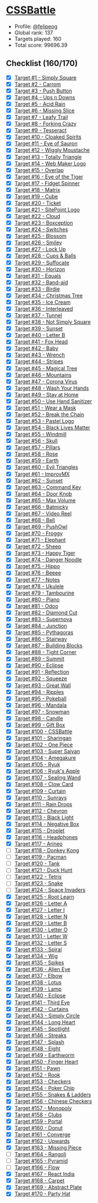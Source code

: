# [CSSBattle](https://cssbattle.dev)

- Profile: [@felipeog](https://cssbattle.dev/player/felipeog)
- Global rank: 137
- Targets played: 160
- Total score: 99696.39

## Checklist (160/170)

- [x] [Target <span>#</span>1 - Simply Square](./shared/targets/001.ts)
- [x] [Target <span>#</span>2 - Carrom](./shared/targets/002.ts)
- [x] [Target <span>#</span>3 - Push Button](./shared/targets/003.ts)
- [x] [Target <span>#</span>4 - Ups n Downs](./shared/targets/004.ts)
- [x] [Target <span>#</span>5 - Acid Rain](./shared/targets/005.ts)
- [x] [Target <span>#</span>6 - Missing Slice](./shared/targets/006.ts)
- [x] [Target <span>#</span>7 - Leafy Trail](./shared/targets/007.ts)
- [x] [Target <span>#</span>8 - Forking Crazy](./shared/targets/008.ts)
- [x] [Target <span>#</span>9 - Tesseract](./shared/targets/009.ts)
- [x] [Target <span>#</span>10 - Cloaked Spirits](./shared/targets/010.ts)
- [x] [Target <span>#</span>11 - Eye of Sauron](./shared/targets/011.ts)
- [x] [Target <span>#</span>12 - Wiggly Moustache](./shared/targets/012.ts)
- [x] [Target <span>#</span>13 - Totally Triangle](./shared/targets/013.ts)
- [x] [Target <span>#</span>14 - Web Maker Logo](./shared/targets/014.ts)
- [x] [Target <span>#</span>15 - Overlap](./shared/targets/015.ts)
- [x] [Target <span>#</span>16 - Eye of the Tiger](./shared/targets/016.ts)
- [x] [Target <span>#</span>17 - Fidget Spinner](./shared/targets/017.ts)
- [x] [Target <span>#</span>18 - Matrix](./shared/targets/018.ts)
- [x] [Target <span>#</span>19 - Cube](./shared/targets/019.ts)
- [x] [Target <span>#</span>20 - Ticket](./shared/targets/020.ts)
- [x] [Target <span>#</span>21 - SitePoint Logo](./shared/targets/021.ts)
- [x] [Target <span>#</span>22 - Cloud](./shared/targets/022.ts)
- [x] [Target <span>#</span>23 - Boxception](./shared/targets/023.ts)
- [x] [Target <span>#</span>24 - Switches](./shared/targets/024.ts)
- [x] [Target <span>#</span>25 - Blossom](./shared/targets/025.ts)
- [x] [Target <span>#</span>26 - Smiley](./shared/targets/026.ts)
- [x] [Target <span>#</span>27 - Lock Up](./shared/targets/027.ts)
- [x] [Target <span>#</span>28 - Cups & Balls](./shared/targets/028.ts)
- [x] [Target <span>#</span>29 - Suffocate](./shared/targets/029.ts)
- [x] [Target <span>#</span>30 - Horizon](./shared/targets/030.ts)
- [x] [Target <span>#</span>31 - Equals](./shared/targets/031.ts)
- [x] [Target <span>#</span>32 - Band-aid](./shared/targets/032.ts)
- [x] [Target <span>#</span>33 - Birdie](./shared/targets/033.ts)
- [x] [Target <span>#</span>34 - Christmas Tree](./shared/targets/034.ts)
- [x] [Target <span>#</span>35 - Ice Cream](./shared/targets/035.ts)
- [x] [Target <span>#</span>36 - Interleaved](./shared/targets/036.ts)
- [x] [Target <span>#</span>37 - Tunnel](./shared/targets/037.ts)
- [x] [Target <span>#</span>38 - Not Simply Square](./shared/targets/038.ts)
- [x] [Target <span>#</span>39 - Sunset](./shared/targets/039.ts)
- [x] [Target <span>#</span>40 - Letter B](./shared/targets/040.ts)
- [x] [Target <span>#</span>41 - Fox Head](./shared/targets/041.ts)
- [x] [Target <span>#</span>42 - Baby](./shared/targets/042.ts)
- [x] [Target <span>#</span>43 - Wrench](./shared/targets/043.ts)
- [x] [Target <span>#</span>44 - Stripes](./shared/targets/044.ts)
- [x] [Target <span>#</span>45 - Magical Tree](./shared/targets/045.ts)
- [x] [Target <span>#</span>46 - Mountains](./shared/targets/046.ts)
- [x] [Target <span>#</span>47 - Corona Virus](./shared/targets/047.ts)
- [x] [Target <span>#</span>48 - Wash Your Hands](./shared/targets/048.ts)
- [x] [Target <span>#</span>49 - Stay at Home](./shared/targets/049.ts)
- [x] [Target <span>#</span>50 - Use Hand Sanitizer](./shared/targets/050.ts)
- [x] [Target <span>#</span>51 - Wear a Mask](./shared/targets/051.ts)
- [x] [Target <span>#</span>52 - Break the Chain](./shared/targets/052.ts)
- [x] [Target <span>#</span>53 - Pastel Logo](./shared/targets/053.ts)
- [x] [Target <span>#</span>54 - Black Lives Matter](./shared/targets/054.ts)
- [x] [Target <span>#</span>55 - Windmill](./shared/targets/055.ts)
- [x] [Target <span>#</span>56 - Skull](./shared/targets/056.ts)
- [x] [Target <span>#</span>57 - Pillars](./shared/targets/057.ts)
- [x] [Target <span>#</span>58 - Rose](./shared/targets/058.ts)
- [x] [Target <span>#</span>59 - Earth](./shared/targets/059.ts)
- [x] [Target <span>#</span>60 - Evil Triangles](./shared/targets/060.ts)
- [x] [Target <span>#</span>61 - ImprovMX](./shared/targets/061.ts)
- [x] [Target <span>#</span>62 - Sunset](./shared/targets/062.ts)
- [x] [Target <span>#</span>63 - Command Key](./shared/targets/063.ts)
- [x] [Target <span>#</span>64 - Door Knob](./shared/targets/064.ts)
- [x] [Target <span>#</span>65 - Max Volume](./shared/targets/065.ts)
- [x] [Target <span>#</span>66 - Batmicky](./shared/targets/066.ts)
- [x] [Target <span>#</span>67 - Video Reel](./shared/targets/067.ts)
- [x] [Target <span>#</span>68 - Bell](./shared/targets/068.ts)
- [x] [Target <span>#</span>69 - PushOwl](./shared/targets/069.ts)
- [x] [Target <span>#</span>70 - Froggy](./shared/targets/070.ts)
- [x] [Target <span>#</span>71 - Elephant](./shared/targets/071.ts)
- [x] [Target <span>#</span>72 - Sheep](./shared/targets/072.ts)
- [x] [Target <span>#</span>73 - Happy Tiger](./shared/targets/073.ts)
- [x] [Target <span>#</span>74 - Danger Noodle](./shared/targets/074.ts)
- [x] [Target <span>#</span>75 - Hippo](./shared/targets/075.ts)
- [x] [Target <span>#</span>76 - Beeee](./shared/targets/076.ts)
- [x] [Target <span>#</span>77 - Notes](./shared/targets/077.ts)
- [x] [Target <span>#</span>78 - Ukulele](./shared/targets/078.ts)
- [x] [Target <span>#</span>79 - Tambourine](./shared/targets/079.ts)
- [x] [Target <span>#</span>80 - Piano](./shared/targets/080.ts)
- [x] [Target <span>#</span>81 - Odoo](./shared/targets/081.ts)
- [x] [Target <span>#</span>82 - Diamond Cut](./shared/targets/082.ts)
- [x] [Target <span>#</span>83 - Supernova](./shared/targets/083.ts)
- [x] [Target <span>#</span>84 - Junction](./shared/targets/084.ts)
- [x] [Target <span>#</span>85 - Pythagoras](./shared/targets/085.ts)
- [x] [Target <span>#</span>86 - Stairway](./shared/targets/086.ts)
- [x] [Target <span>#</span>87 - Building Blocks](./shared/targets/087.ts)
- [x] [Target <span>#</span>88 - Tight Corner](./shared/targets/088.ts)
- [x] [Target <span>#</span>89 - Summit](./shared/targets/089.ts)
- [x] [Target <span>#</span>90 - Eclipse](./shared/targets/090.ts)
- [x] [Target <span>#</span>91 - Reflection](./shared/targets/091.ts)
- [x] [Target <span>#</span>92 - Squeeze](./shared/targets/092.ts)
- [x] [Target <span>#</span>93 - Great Wall](./shared/targets/093.ts)
- [x] [Target <span>#</span>94 - Ripples](./shared/targets/094.ts)
- [x] [Target <span>#</span>95 - Pokeball](./shared/targets/095.ts)
- [x] [Target <span>#</span>96 - Mandala](./shared/targets/096.ts)
- [x] [Target <span>#</span>97 - Snowman](./shared/targets/097.ts)
- [x] [Target <span>#</span>98 - Candle](./shared/targets/098.ts)
- [x] [Target <span>#</span>99 - Gift Box](./shared/targets/099.ts)
- [x] [Target <span>#</span>100 - CSSBattle](./shared/targets/100.ts)
- [x] [Target <span>#</span>101 - Sharingan](./shared/targets/101.ts)
- [x] [Target <span>#</span>102 - One Piece](./shared/targets/102.ts)
- [x] [Target <span>#</span>103 - Super Saiyan](./shared/targets/103.ts)
- [x] [Target <span>#</span>104 - Amegakure](./shared/targets/104.ts)
- [x] [Target <span>#</span>105 - Ryuk](./shared/targets/105.ts)
- [x] [Target <span>#</span>106 - Ryuk's Apple](./shared/targets/106.ts)
- [x] [Target <span>#</span>107 - Sealing Wand](./shared/targets/107.ts)
- [x] [Target <span>#</span>108 - Clow Card](./shared/targets/108.ts)
- [x] [Target <span>#</span>109 - Curtain](./shared/targets/109.ts)
- [x] [Target <span>#</span>110 - Sunrays](./shared/targets/110.ts)
- [x] [Target <span>#</span>111 - Rain Drops](./shared/targets/111.ts)
- [x] [Target <span>#</span>112 - Chevron](./shared/targets/112.ts)
- [x] [Target <span>#</span>113 - Black Light](./shared/targets/113.ts)
- [x] [Target <span>#</span>114 - Negative Box](./shared/targets/114.ts)
- [x] [Target <span>#</span>115 - Droplet](./shared/targets/115.ts)
- [x] [Target <span>#</span>116 - Headphones](./shared/targets/116.ts)
- [x] [Target <span>#</span>117 - Arineo](./shared/targets/117.ts)
- [ ] [Target <span>#</span>118 - Donkey Kong](./shared/targets/118.ts)
- [ ] [Target <span>#</span>119 - Pacman](./shared/targets/119.ts)
- [ ] [Target <span>#</span>120 - Tank](./shared/targets/120.ts)
- [ ] [Target <span>#</span>121 - Duck Hunt](./shared/targets/121.ts)
- [ ] [Target <span>#</span>122 - Tetris](./shared/targets/122.ts)
- [ ] [Target <span>#</span>123 - Snake](./shared/targets/123.ts)
- [ ] [Target <span>#</span>124 - Space Invaders](./shared/targets/124.ts)
- [x] [Target <span>#</span>125 - Root Learn](./shared/targets/125.ts)
- [x] [Target <span>#</span>126 - Letter A](./shared/targets/126.ts)
- [x] [Target <span>#</span>127 - Letter I](./shared/targets/127.ts)
- [x] [Target <span>#</span>128 - Letter N](./shared/targets/128.ts)
- [x] [Target <span>#</span>129 - Letter B](./shared/targets/129.ts)
- [x] [Target <span>#</span>130 - Letter O](./shared/targets/130.ts)
- [x] [Target <span>#</span>131 - Letter W](./shared/targets/131.ts)
- [x] [Target <span>#</span>132 - Letter S](./shared/targets/132.ts)
- [x] [Target <span>#</span>133 - Spiral](./shared/targets/133.ts)
- [x] [Target <span>#</span>134 - Wig](./shared/targets/134.ts)
- [x] [Target <span>#</span>135 - Spikes](./shared/targets/135.ts)
- [x] [Target <span>#</span>136 - Alien Eye](./shared/targets/136.ts)
- [x] [Target <span>#</span>137 - Elbow](./shared/targets/137.ts)
- [x] [Target <span>#</span>138 - Lotus](./shared/targets/138.ts)
- [x] [Target <span>#</span>139 - Lamp](./shared/targets/139.ts)
- [x] [Target <span>#</span>140 - Eclipse](./shared/targets/140.ts)
- [x] [Target <span>#</span>141 - Third Eye](./shared/targets/141.ts)
- [x] [Target <span>#</span>142 - Curtains](./shared/targets/142.ts)
- [x] [Target <span>#</span>143 - Simply Circle](./shared/targets/143.ts)
- [x] [Target <span>#</span>144 - Long Heart](./shared/targets/144.ts)
- [x] [Target <span>#</span>145 - Spotlight](./shared/targets/145.ts)
- [x] [Target <span>#</span>146 - Streaks](./shared/targets/146.ts)
- [x] [Target <span>#</span>147 - Splash](./shared/targets/147.ts)
- [x] [Target <span>#</span>148 - Eight](./shared/targets/148.ts)
- [x] [Target <span>#</span>149 - Earthworm](./shared/targets/149.ts)
- [x] [Target <span>#</span>150 - Finger Heart](./shared/targets/150.ts)
- [x] [Target <span>#</span>151 - Pawn](./shared/targets/151.ts)
- [x] [Target <span>#</span>152 - Rook](./shared/targets/152.ts)
- [x] [Target <span>#</span>153 - Checkers](./shared/targets/153.ts)
- [x] [Target <span>#</span>154 - Poker Chip](./shared/targets/154.ts)
- [x] [Target <span>#</span>155 - Snakes & Ladders](./shared/targets/155.ts)
- [x] [Target <span>#</span>156 - Chinese Checkers](./shared/targets/156.ts)
- [x] [Target <span>#</span>157 - Monopoly](./shared/targets/157.ts)
- [x] [Target <span>#</span>158 - Clubs](./shared/targets/158.ts)
- [x] [Target <span>#</span>159 - Portal](./shared/targets/159.ts)
- [x] [Target <span>#</span>160 - Donut](./shared/targets/160.ts)
- [x] [Target <span>#</span>161 - Converge](./shared/targets/161.ts)
- [x] [Target <span>#</span>162 - Upwards](./shared/targets/162.ts)
- [x] [Target <span>#</span>163 - Missing Piece](./shared/targets/163.ts)
- [ ] [Target <span>#</span>164 - Rangoli](./shared/targets/164.ts)
- [ ] [Target <span>#</span>165 - Pyramid](./shared/targets/165.ts)
- [ ] [Target <span>#</span>166 - Flow](./shared/targets/166.ts)
- [x] [Target <span>#</span>167 - React India](./shared/targets/167.ts)
- [x] [Target <span>#</span>168 - Carpet](./shared/targets/168.ts)
- [x] [Target <span>#</span>169 - Abstract Plate](./shared/targets/169.ts)
- [x] [Target <span>#</span>170 - Party Hat](./shared/targets/170.ts)
